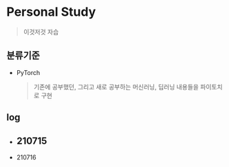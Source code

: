 # Personal Study

> 이것저것 자습



## 분류기준

- PyTorch

  > 기존에 공부했던, 그리고 새로 공부하는 머신러닝, 딥러닝 내용들을 파이토치로 구현

  


## log

- 210715
  - 
- 210716

